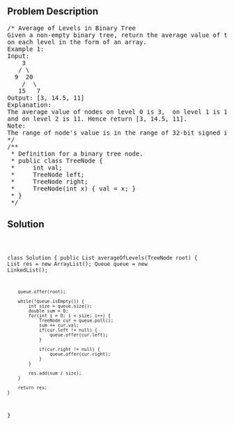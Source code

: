 <!--
<style>
  body { font-family: Arial, sans-serif; }
  .container {{ max-width: 100%; margin: 0 auto; padding: 10px; }}
  .comment-block { max-width: 30%; background-color: #f9f9f9; padding: 10px; border-left: 5px solid #ccc; overflow-wrap: break-word; white-space: pre-wrap; }
  .code-block { background-color: #f4f4f4; padding: 10px; border: 1px solid #ddd; overflow-wrap: break-word; white-space: pre-wrap; }
</style>
-->

<div class='container'>
<h2>Problem Description</h2>
<div class='comment-block'>
<pre>
/* Average of Levels in Binary Tree
Given a non-empty binary tree, return the average value of the nodes 
on each level in the form of an array.
Example 1:
Input:
    3
   / \
  9  20
    /  \
   15   7
Output: [3, 14.5, 11]
Explanation:
The average value of nodes on level 0 is 3,  on level 1 is 14.5, 
and on level 2 is 11. Hence return [3, 14.5, 11].
Note:
The range of node's value is in the range of 32-bit signed integer.
*/
/**
 * Definition for a binary tree node.
 * public class TreeNode {
 *     int val;
 *     TreeNode left;
 *     TreeNode right;
 *     TreeNode(int x) { val = x; }
 * }
 */
</pre>
</div>

<h2>Solution</h2>
<div class='code-block'>
<pre><code class='language-java'>

class Solution {
    public List<Double> averageOfLevels(TreeNode root) {
        List<Double> res = new ArrayList<Double>();
        Queue<TreeNode> queue = new LinkedList<TreeNode>();
        
        queue.offer(root);
        
        while(!queue.isEmpty()) {
            int size = queue.size();
            double sum = 0;
            for(int i = 0; i < size; i++) {
                TreeNode cur = queue.poll();
                sum += cur.val;
                if(cur.left != null) {
                    queue.offer(cur.left);
                }
                
                if(cur.right != null) {
                    queue.offer(cur.right);
                }
            }
            
            res.add(sum / size);
        }
        
        return res;
    }
}</code></pre>
</div>
</div>

